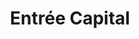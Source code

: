---
layout: firm_page
title: "Entrée Capital"
id: "entreecap.com"
permalink: "/entrecapitalentreecap.com/"
website: "https://entreecap.com"
offices: "Tel Aviv (Israel), London (United Kingdom), New York (United States)"
investment_stages: "Seed, Series A, Series B"
portfolio_companies: "monday.com, Riskified, Coupang, PillPack, Prospa, Breezometer, Deliveroo, Cazoo, Darrow, Bluewhite, BRIA, Obligo, Magnus Metal, Stash, Rapyd, Stripe, SeatGeek"
portfolio_link: "https://entreecap.com/companies/"
investment_markets: "FinTech, InsurTech, E-Commerce, Consumer Tech, DeepTech, DevOps, Data, Cybersecurity, Crypto, Blockchain, FoodTech, AgTech, Games, Social, Health, Life Sciences, Logistics, Industry 4.0, PropTech, SaaS"
founded_year: "2009"
description: "Entrée Capital is a venture capital firm managed by former serial founders, with over $1.25B in assets under management across multiple funds. They invest globally in early-stage companies, from pre-seed to Series C, focusing on building strong businesses with great teams."
linkedin: "https://www.linkedin.com/company/entree-capital/"
twitter: "https://twitter.com/EntreeCap"
instagram: ""
team_page: "https://entreecap.com/we/#team"
investor_type: "Venture Capital"
crunchbase: "https://www.crunchbase.com/organization/entree-capital"
pitchbook: "https://pitchbook.com/profiles/investor/53443-09"

# SEO Optimization
meta_title: "Entrée Capital - VC Firm - projectstartups.com"
meta_description: "Entrée Capital, Entrée Capital is a venture capital firm managed by former serial founders, with over $1.25B in assets under management across multiple funds. They in..."
meta_keywords: "Entrée Capital, FinTech, InsurTech, E-Commerce, Consumer Tech, DeepTech, DevOps, Data, Cybersecurity, Crypto, Blockchain, FoodTech, AgTech, Games, Social, Health, Life Sciences, Logistics, Industry 4.0, PropTech, SaaS, VC firm, venture capital, startup investor, projectstartups.com"
canonical_url: "https://vc.projectstartups.com/entrecapitalentreecap.com/"
---